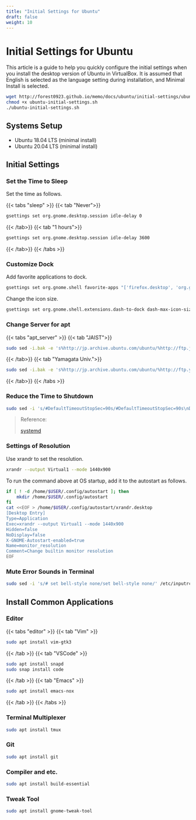 ```yaml
---
title: "Initial Settings for Ubuntu"
draft: false
weight: 10
---
```


# Initial Settings for Ubuntu

This article is a guide to help you quickly configure the initial settings when you install the desktop version of Ubuntu in VirtualBox. It is assumed that English is selected as the language setting during installation, and Minimal Install is selected.

```sh
wget http://forest0923.github.io/memo/docs/ubuntu/initial-settings/ubuntu-initial-settings.sh
chmod +x ubuntu-initial-settings.sh
./ubuntu-initial-settings.sh
```

## Systems Setup

- Ubuntu 18.04 LTS (minimal install)
- Ubuntu 20.04 LTS (minimal install)

## Initial Settings

### **Set the Time to Sleep**

Set the time as follows.

{{< tabs "sleep" >}}
{{< tab "Never">}}

```sh
gsettings set org.gnome.desktop.session idle-delay 0
```

{{< /tab>}}
{{< tab "1 hours">}}

```sh
gsettings set org.gnome.desktop.session idle-delay 3600
```

{{< /tab>}}
{{< /tabs >}}

### **Customize Dock**

Add favorite applications to dock.

```sh
gsettings set org.gnome.shell favorite-apps "['firefox.desktop', 'org.gnome.Terminal.desktop', 'org.gnome.Nautilus.desktop']"
```

Change the icon size.

```sh
gsettings set org.gnome.shell.extensions.dash-to-dock dash-max-icon-size 36
```

### **Change Server for apt**

{{< tabs "apt_server" >}}
{{< tab "JAIST">}}

```sh
sudo sed -i.bak -e 's%http://jp.archive.ubuntu.com/ubuntu/%http://ftp.jaist.ac.jp/pub/Linux/ubuntu/archives/%g' /etc/apt/sources.list
```

{{< /tab>}}
{{< tab "Yamagata Univ.">}}

```sh
sudo sed -i.bak -e 's%http://jp.archive.ubuntu.com/ubuntu/%http://ftp.yz.yamagata-u.ac.jp/pub/linux/ubuntu/archives/%g' /etc/apt/sources.list
```

{{< /tab>}}
{{< /tabs >}}

### **Reduce the Time to Shutdown**

```sh
sudo sed -i 's/#DefaultTimeoutStopSec=90s/#DefaultTimeoutStopSec=90s\nDefaultTimeoutStopSec=10s/' /etc/systemd/system.conf
```

> Reference:
>
> [systemd](https://www.freedesktop.org/software/systemd/man/systemd.service.html)

### **Settings of Resolution**

Use xrandr to set the resolution.

```sh
xrandr --output Virtual1 --mode 1440x900
```

To run the command above at OS startup, add it to the autostart as follows.

```sh
if [ ! -d /home/$USER/.config/autostart ]; then
    mkdir /home/$USER/.config/autostart
fi
cat <<EOF > /home/$USER/.config/autostart/xrandr.desktop
[Desktop Entry]
Type=Application
Exec=xrandr --output Virtual1 --mode 1440x900
Hidden=false
NoDisplay=false
X-GNOME-Autostart-enabled=true
Name=monitor_resolution
Comment=Change builtin monitor resolution
EOF
```

### **Mute Error Sounds in Terminal**

```sh
sudo sed -i 's/# set bell-style none/set bell-style none/' /etc/inputrc
```

## Install Common Applications

### **Editor**

{{< tabs "editor" >}}
{{< tab "Vim" >}}

```sh
sudo apt install vim-gtk3
```

{{< /tab >}}
{{< tab "VSCode" >}}

```sh
sudo apt install snapd
sudo snap install code
```

{{< /tab >}}
{{< tab "Emacs" >}}

```sh
sudo apt install emacs-nox
```

{{< /tab >}}
{{< /tabs >}}

### **Terminal Multiplexer**

```sh
sudo apt install tmux
```

### **Git**

```sh
sudo apt install git
```

### **Compiler and etc.**

```sh
sudo apt install build-essential
```

### **Tweak Tool**

```sh
sudo apt install gnome-tweak-tool
```
